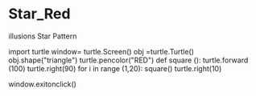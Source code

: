 # Star_Red
illusions Star Pattern 



import turtle
window= turtle.Screen()
obj =turtle.Turtle()
obj.shape("triangle")
turtle.pencolor("RED")
def square ():
    turtle.forward (100)
    turtle.right(90)
for i in range (1,20):
    square()
    turtle.right(10)
    
window.exitonclick()
